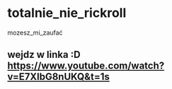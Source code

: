 # totalnie_nie_rickroll
mozesz_mi_zaufać

## wejdz w linka :D https://www.youtube.com/watch?v=E7XlbG8nUKQ&t=1s
